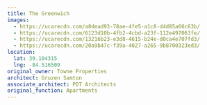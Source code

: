 ```yaml
---
title: The Greenwich
images:
  - https://ucarecdn.com/a8dead93-78ae-4fe5-a1c8-d4d85a66c63b/
  - https://ucarecdn.com/6123d10b-4fb2-4cbd-a23f-112e497063fe/
  - https://ucarecdn.com/13216b23-e3d8-4615-b24e-d0ca4e707fd3/
  - https://ucarecdn.com/20a9b47c-f39a-4027-a265-9b8700323ed3/
location:
  lat: 39.104315
  lng: -84.516509
original_owner: Towne Properties
architect: Gruzen Samton
associate_architect: PDT Architects
original_function: Apartments
---
```


